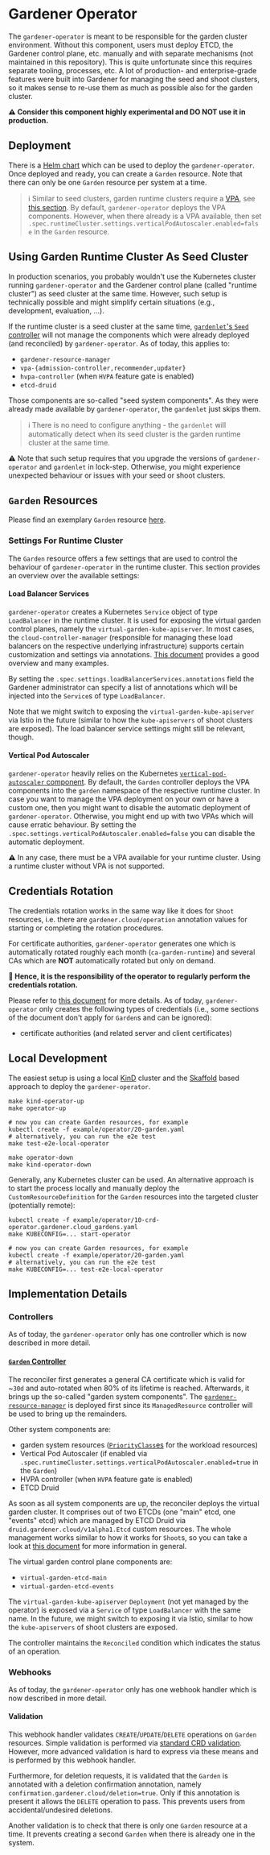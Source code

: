# Gardener Operator

The `gardener-operator` is meant to be responsible for the garden cluster environment.
Without this component, users must deploy ETCD, the Gardener control plane, etc. manually and with separate mechanisms (not maintained in this repository).
This is quite unfortunate since this requires separate tooling, processes, etc.
A lot of production- and enterprise-grade features were built into Gardener for managing the seed and shoot clusters, so it makes sense to re-use them as much as possible also for the garden cluster.

**⚠️ Consider this component highly experimental and DO NOT use it in production.**

## Deployment

There is a [Helm chart](../../charts/gardener/operator) which can be used to deploy the `gardener-operator`.
Once deployed and ready, you can create a `Garden` resource.
Note that there can only be one `Garden` resource per system at a time.

> ℹ️ Similar to seed clusters, garden runtime clusters require a [VPA](https://github.com/kubernetes/autoscaler/tree/master/vertical-pod-autoscaler), see [this section](#vertical-pod-autoscaler).
> By default, `gardener-operator` deploys the VPA components.
> However, when there already is a VPA available, then set `.spec.runtimeCluster.settings.verticalPodAutoscaler.enabled=false` in the `Garden` resource.

## Using Garden Runtime Cluster As Seed Cluster

In production scenarios, you probably wouldn't use the Kubernetes cluster running `gardener-operator` and the Gardener control plane (called "runtime cluster") as seed cluster at the same time.
However, such setup is technically possible and might simplify certain situations (e.g., development, evaluation, ...).

If the runtime cluster is a seed cluster at the same time, [`gardenlet`'s `Seed` controller](../gardenlet.md#seed-controller) will not manage the components which were already deployed (and reconciled) by `gardener-operator`.
As of today, this applies to:

- `gardener-resource-manager`
- `vpa-{admission-controller,recommender,updater}`
- `hvpa-controller` (when `HVPA` feature gate is enabled)
- `etcd-druid`

Those components are so-called "seed system components".
As they were already made available by `gardener-operator`, the `gardenlet` just skips them.

> ℹ️ There is no need to configure anything - the `gardenlet` will automatically detect when its seed cluster is the garden runtime cluster at the same time.

⚠️ Note that such setup requires that you upgrade the versions of `gardener-operator` and `gardenlet` in lock-step.
Otherwise, you might experience unexpected behaviour or issues with your seed or shoot clusters.

## `Garden` Resources

Please find an exemplary `Garden` resource [here](../../example/operator/20-garden.yaml).

### Settings For Runtime Cluster

The `Garden` resource offers a few settings that are used to control the behaviour of `gardener-operator` in the runtime cluster.
This section provides an overview over the available settings:

#### Load Balancer Services

`gardener-operator` creates a Kubernetes `Service` object of type `LoadBalancer` in the runtime cluster.
It is used for exposing the virtual garden control planes, namely the `virtual-garden-kube-apiserver`.
In most cases, the `cloud-controller-manager` (responsible for managing these load balancers on the respective underlying infrastructure) supports certain customization and settings via annotations.
[This document](https://kubernetes.io/docs/concepts/services-networking/service/#loadbalancer) provides a good overview and many examples.

By setting the `.spec.settings.loadBalancerServices.annotations` field the Gardener administrator can specify a list of annotations which will be injected into the `Service`s of type `LoadBalancer`.

Note that we might switch to exposing the `virtual-garden-kube-apiserver` via Istio in the future (similar to how the `kube-apiservers` of shoot clusters are exposed).
The load balancer service settings might still be relevant, though.

#### Vertical Pod Autoscaler

`gardener-operator` heavily relies on the Kubernetes [`vertical-pod-autoscaler` component](https://github.com/kubernetes/autoscaler/tree/master/vertical-pod-autoscaler).
By default, the `Garden` controller deploys the VPA components into the `garden` namespace of the respective runtime cluster.
In case you want to manage the VPA deployment on your own or have a custom one, then you might want to disable the automatic deployment of `gardener-operator`.
Otherwise, you might end up with two VPAs which will cause erratic behaviour.
By setting the `.spec.settings.verticalPodAutoscaler.enabled=false` you can disable the automatic deployment.

⚠️ In any case, there must be a VPA available for your runtime cluster.
Using a runtime cluster without VPA is not supported.

## Credentials Rotation

The credentials rotation works in the same way like it does for `Shoot` resources, i.e. there are `gardener.cloud/operation` annotation values for starting or completing the rotation procedures.

For certificate authorities, `gardener-operator` generates one which is automatically rotated roughly each month (`ca-garden-runtime`) and several CAs which are **NOT** automatically rotated but only on demand.

**🚨 Hence, it is the responsibility of the operator to regularly perform the credentials rotation.**

Please refer to [this document](../usage/shoot_credentials_rotation.md#gardener-provided-credentials) for more details. As of today, `gardener-operator` only creates the following types of credentials (i.e., some sections of the document don't apply for `Garden`s and can be ignored):

- certificate authorities (and related server and client certificates) 

## Local Development

The easiest setup is using a local [KinD](https://kind.sigs.k8s.io/) cluster and the [Skaffold](https://skaffold.dev/) based approach to deploy the `gardener-operator`.

```shell
make kind-operator-up
make operator-up

# now you can create Garden resources, for example
kubectl create -f example/operator/20-garden.yaml
# alternatively, you can run the e2e test
make test-e2e-local-operator

make operator-down
make kind-operator-down
```

Generally, any Kubernetes cluster can be used.
An alternative approach is to start the process locally and manually deploy the `CustomResourceDefinition` for the `Garden` resources into the targeted cluster (potentially remote):

```shell
kubectl create -f example/operator/10-crd-operator.gardener.cloud_gardens.yaml
make KUBECONFIG=... start-operator

# now you can create Garden resources, for example
kubectl create -f example/operator/20-garden.yaml
# alternatively, you can run the e2e test
make KUBECONFIG=... test-e2e-local-operator
```

## Implementation Details

### Controllers

As of today, the `gardener-operator` only has one controller which is now described in more detail.

#### [`Garden` Controller](../../pkg/operator/controller/garden)

The reconciler first generates a general CA certificate which is valid for ~`30d` and auto-rotated when 80% of its lifetime is reached.
Afterwards, it brings up the so-called "garden system components".
The [`gardener-resource-manager`](../resource-manager.md) is deployed first since its `ManagedResource` controller will be used to bring up the remainders.

Other system components are:

- garden system resources ([`PriorityClass`es](../development/priority-classes.md) for the workload resources)
- Vertical Pod Autoscaler (if enabled via `.spec.runtimeCluster.settings.verticalPodAutoscaler.enabled=true` in the `Garden`)
- HVPA controller (when `HVPA` feature gate is enabled)
- ETCD Druid

As soon as all system components are up, the reconciler deploys the virtual garden cluster.
It comprises out of two ETCDs (one "main" etcd, one "events" etcd) which are managed by ETCD Druid via `druid.gardener.cloud/v1alpha1.Etcd` custom resources.
The whole management works similar to how it works for `Shoot`s, so you can take a look at [this document](etcd.md) for more information in general.

The virtual garden control plane components are:

- `virtual-garden-etcd-main`
- `virtual-garden-etcd-events`

The `virtual-garden-kube-apiserver` `Deployment` (not yet managed by the operator) is exposed via a `Service` of type `LoadBalancer` with the same name.
In the future, we might switch to exposing it via Istio, similar to how the `kube-apiservers` of shoot clusters are exposed.

The controller maintains the `Reconciled` condition which indicates the status of an operation.

### Webhooks

As of today, the `gardener-operator` only has one webhook handler which is now described in more detail.

#### Validation

This webhook handler validates `CREATE`/`UPDATE`/`DELETE` operations on `Garden` resources.
Simple validation is performed via [standard CRD validation](https://kubernetes.io/docs/tasks/extend-kubernetes/custom-resources/custom-resource-definitions/#validation).
However, more advanced validation is hard to express via these means and is performed by this webhook handler.

Furthermore, for deletion requests, it is validated that the `Garden` is annotated with a deletion confirmation annotation, namely `confirmation.gardener.cloud/deletion=true`.
Only if this annotation is present it allows the `DELETE` operation to pass.
This prevents users from accidental/undesired deletions.

Another validation is to check that there is only one `Garden` resource at a time.
It prevents creating a second `Garden` when there is already one in the system.
